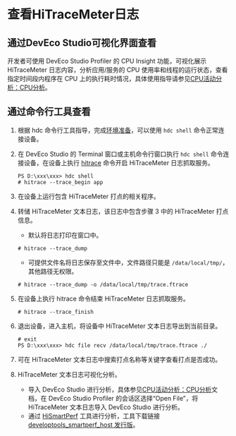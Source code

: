 # 查看HiTraceMeter日志

## 通过DevEco Studio可视化界面查看

开发者可使用 DevEco Studio Profiler 的 CPU Insight 功能，可视化展示 HiTraceMeter 日志内容，分析应用/服务的 CPU 使用率和线程的运行状态，查看指定时间段内程序在 CPU 上的执行耗时情况，具体使用指导请参见[CPU活动分析：CPU分析](https://developer.huawei.com/consumer/cn/doc/harmonyos-guides-V5/ide-insight-session-cpu-V5)。

## 通过命令行工具查看

1. 根据 hdc 命令行工具指导，完成[环境准备](../tools/cj-hdc.md#环境准备)，可以使用 `hdc shell` 命令正常连接设备。

2. 在 DevEco Studio 的 Terminal 窗口或主机命令行窗口执行 `hdc shell` 命令连接设备，在设备上执行 [hitrace](../tools/cj-hitrace.md) 命令开启 HiTraceMeter 日志抓取服务。

   ```shell
   PS D:\xxx\xxx> hdc shell
   # hitrace --trace_begin app
   ```

3. 在设备上运行包含 HiTraceMeter 打点的相关程序。

4. 转储 HiTraceMeter 文本日志，该日志中包含步骤 3 中的 HiTraceMeter 打点信息。

   - 默认将日志打印在窗口中。

   ```shell
   # hitrace --trace_dump
   ```

   - 可提供文件名将日志保存至文件中，文件路径只能是 `/data/local/tmp/`，其他路径无权限。

   ```shell
   # hitrace --trace_dump -o /data/local/tmp/trace.ftrace
   ```

5. 在设备上执行 hitrace 命令结束 HiTraceMeter 日志抓取服务。

   ```shell
   # hitrace --trace_finish
   ```

6. 退出设备，进入主机，将设备中 HiTraceMeter 文本日志导出到当前目录。

   ```shell
   # exit
   PS D:\xxx\xxx> hdc file recv /data/local/tmp/trace.ftrace ./
   ```

7. 可在 HiTraceMeter 文本日志中搜索打点名称等关键字查看打点是否成功。

8. HiTraceMeter 文本日志可视化分析。

   - 导入 DevEco Studio 进行分析，具体参见[CPU活动分析：CPU分析](https://developer.huawei.com/consumer/cn/doc/harmonyos-guides-V5/ide-insight-session-cpu-V5)文档，在 DevEco Studio Profiler 的会话区选择“Open File”，将 HiTraceMeter 文本日志导入 DevEco Studio 进行分析。
   - 通过 [HiSmartPerf](https://gitee.com/openharmony/developtools_smartperf_host) 工具进行分析，工具下载链接[developtools_smartperf_host 发行版](https://gitee.com/openharmony/developtools_smartperf_host/releases)。
